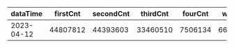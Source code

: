 |dataTime|firstCnt|secondCnt|thirdCnt|fourCnt|winCnt|vrate|wrate|
|-|-|-|-|-|-|-|-|
|2023-04-12|44807812|44393603|33460510|7506134|6667952|0%|0%|